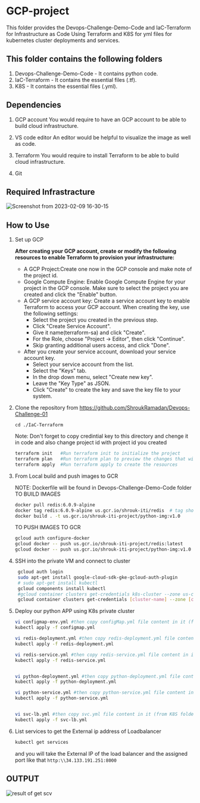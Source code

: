 # GCP-project

This folder provides the Devops-Challenge-Demo-Code and IaC-Terraform for Infrastructure as Code Using Terraform and K8S for yml files for kubernetes cluster deployments and services.

## This folder contains the following folders

1. Devops-Challenge-Demo-Code - It contains python code.
2. IaC-Terraform - It contains the essential files (.tf).
3. K8S - It contains the essential files (.yml).

## Dependencies

1. GCP account
    You would require to have an GCP account to be able to build cloud infrastructure.

2. VS code editor
    An editor would be helpful to visualize the image as well as code.

3. Terraform
    You would require to install Terraform to be able to build cloud infrastructure.

4. Git

## Required Infrastracture

![Screenshot from 2023-02-09 16-30-15](https://user-images.githubusercontent.com/57557314/217871474-502744c2-7391-4d5e-9f31-3764cc76432e.png)

## How to Use

1. Set up GCP

    **After creating your GCP account, create or modify the following resources to enable Terraform to provision your infrastructure:**

    - A GCP Project:Create one now in the GCP console and make note of the project id.
    - Google Compute Engine: Enable Google Compute Engine for your project in the GCP console. Make  sure to select the project you are created and click the "Enable" button.
    - A GCP service account key: Create a service account key to enable Terraform to access your GCP account.
    When creating the key, use the following settings:
      - Select the project you created in the previous step.
      - Click "Create Service Account".
      - Give it name(terraform-sa)  and click "Create".
      - For the Role, choose "Project -> Editor", then click "Continue".
      - Skip granting additional users access, and click "Done".
    - After you create your service account, download your service account key.
      - Select your service account from the list.
      - Select the "Keys" tab.
      - In the drop down menu, select "Create new key".
      - Leave the "Key Type" as JSON.
      - Click "Create" to create the key and save the key file to your system.
  
2. Clone the repository from <https://github.com/ShroukRamadan/Devops-Challenge-01>

    ``` cd ./IaC-Terraform ```

    Note: Don't forget to copy credintial key to this directory and chenge it in code and also change project id with project id you created

    ``` bash
    terraform init   #Run terraform init to initialize the project    
    terraform plan   #Run terraform plan to preview the changes that will be made
    terraform apply  #Run terraform apply to create the resources

    ```

3. From Local build and push images to GCR

   NOTE: Dockerfile will be found in  Devops-Challenge-Demo-Code folder TO BUILD IMAGES

    ``` bash
    docker pull redis:6.0.9-alpine
    docker tag redis:6.0.9-alpine us.gcr.io/shrouk-iti/redis  # tag should be hostname/projectID/imgName
    docker build . -t us.gcr.io/shrouk-iti-project/python-img:v1.0 
    ```

    TO PUSH IMAGES TO GCR

    ```bash
    gcloud auth configure-docker
    gcloud docker -- push us.gcr.io/shrouk-iti-project/redis:latest
    gcloud docker -- push us.gcr.io/shrouk-iti-project/python-img:v1.0 
    ```

4. SSH into the private VM and connect to cluster

    ```bash
     gcloud auth login
     sudo apt-get install google-cloud-sdk-gke-gcloud-auth-plugin
     # sudo apt-get install kubectl
     gcloud components install kubectl
     #gcloud container clusters get-credentials k8s-cluster --zone us-central1-a --project shrouk-iti
     gcloud container clusters get-credentials [cluster-name] --zone [cluster-zone] --project[project-id]
    ```

5. Deploy our python APP using K8s private cluster

    ```bash
    vi configmap-env.yml #then copy configMap.yml file content in it (from K8S folder)
    kubectl apply -f configmap.yml
    
    vi redis-deployment.yml #then copy redis-deployment.yml file content in it (from K8S folder)
    kubectl apply -f redis-deployment.yml
    
    vi redis-service.yml #then copy redis-service.yml file content in it (from K8S folder)
    kubectl apply -f redis-service.yml


    vi python-deployment.yml #then copy python-deployment.yml file content in it (from K8S folder)
    kubectl apply -f python-deployment.yml
    
    vi python-service.yml #then copy python-service.yml file content in it (from K8S folder)
    kubectl apply -f python-service.yml


    vi svc-lb.yml #then copy svc.yml file content in it (from K8S folder)
    kubectl apply -f svc-lb.yml
    ```

6. List services to get the External ip address of Loadbalancer

    ```bash
    kubectl get services
    ```


    and you will take the External IP of the load balancer and the assigned port like that 
    ```http:\\34.133.191.251:8000```

## OUTPUT

![result of get scv](result_Pics/output.png "Output")